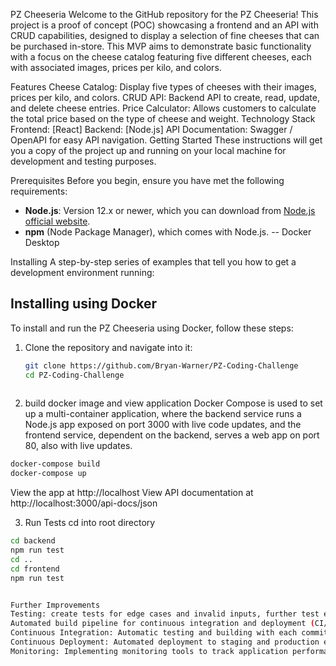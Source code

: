 PZ Cheeseria
Welcome to the GitHub repository for the PZ Cheeseria! This project is a proof of concept (POC) showcasing a frontend and an API with CRUD capabilities, 
designed to display a selection of fine cheeses that can be purchased in-store. This MVP aims to demonstrate basic functionality with a focus on the cheese catalog featuring five different cheeses, 
each with associated images, prices per kilo, and colors.

Features
Cheese Catalog: Display five types of cheeses with their images, prices per kilo, and colors.
CRUD API: Backend API to create, read, update, and delete cheese entries.
Price Calculator: Allows customers to calculate the total price based on the type of cheese and weight.
Technology Stack
Frontend: [React] 
Backend: [Node.js] 
API Documentation: Swagger / OpenAPI for easy API navigation.
Getting Started
These instructions will get you a copy of the project up and running on your local machine for development and testing purposes.

Prerequisites
Before you begin, ensure you have met the following requirements:
- **Node.js**: Version 12.x or newer, which you can download from [Node.js official website](https://nodejs.org/).
- **npm** (Node Package Manager), which comes with Node.js.
-- Docker Desktop

Installing
A step-by-step series of examples that tell you how to get a development environment running:

## Installing using Docker

To install and run the PZ Cheeseria using Docker, follow these steps:


1. Clone the repository and navigate into it:
   ```bash
   git clone https://github.com/Bryan-Warner/PZ-Coding-Challenge
   cd PZ-Coding-Challenge
    
2. build docker image and view application
 Docker Compose is used to set up a multi-container application, where the backend service runs a Node.js app exposed on port 3000 with live code updates,
 and the frontend service, dependent on the backend, serves a web app on port 80, also with live updates.
 ```bash
docker-compose build
docker-compose up
 ```
View the app at http://localhost
View API documentation at http://localhost:3000/api-docs/json


3. Run Tests
cd into root directory
```bash
cd backend
npm run test
cd ..
cd frontend
npm run test


Further Improvements
Testing: create tests for edge cases and invalid inputs, further test error handling of API and data validation. More extensive testing.
Automated build pipeline for continuous integration and deployment (CI/CD). This would involve:
Continuous Integration: Automatic testing and building with each commit, using GitHub Actions.
Continuous Deployment: Automated deployment to staging and production environments.
Monitoring: Implementing monitoring tools to track application performance in real-time.
